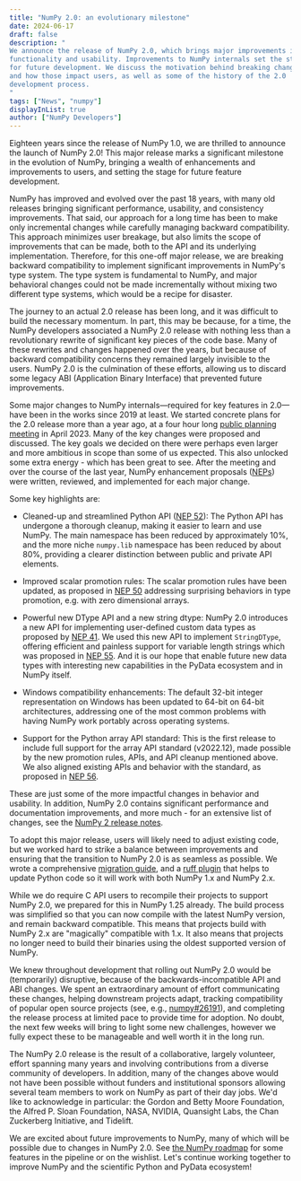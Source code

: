```yaml
---
title: "NumPy 2.0: an evolutionary milestone"
date: 2024-06-17
draft: false
description: "
We announce the release of NumPy 2.0, which brings major improvements in
functionality and usability. Improvements to NumPy internals set the stage
for future development. We discuss the motivation behind breaking changes
and how those impact users, as well as some of the history of the 2.0
development process.
"
tags: ["News", "numpy"]
displayInList: true
author: ["NumPy Developers"]
---
```


Eighteen years since the release of NumPy 1.0, we are thrilled to announce the
launch of NumPy 2.0! This major release marks a significant milestone in the
evolution of NumPy, bringing a wealth of enhancements and improvements to users,
and setting the stage for future feature development.

NumPy has improved and evolved over the past 18 years, with many old releases bringing
significant performance, usability, and consistency improvements.
That said, our approach for a long time has been to make only incremental changes while
carefully managing backward compatibility. This approach minimizes user breakage,
but also limits the scope of improvements that can be made, both to the API and its underlying implementation.
Therefore, for this one-off major release, we are breaking backward
compatibility to implement significant improvements in NumPy's type system. The
type system is fundamental to NumPy, and major behavioral changes could not be
made incrementally without mixing two different
type systems, which would be a recipe for disaster.

The journey to an actual 2.0 release has been long, and it was difficult to
build the necessary momentum. In part, this may be because, for a time, the
NumPy developers associated a NumPy 2.0 release with nothing less than a
revolutionary rewrite of significant key pieces of the code base. Many of these
rewrites and changes happened over the years, but because of backward
compatibility concerns they remained largely invisible to the users. NumPy 2.0
is the culmination of these efforts, allowing us to discard some legacy
ABI (Application Binary Interface) that prevented future improvements.

Some major changes to NumPy internals—required for key features in
2.0—have been in the works since 2019 at least.
We started concrete plans for the 2.0 release more than a year ago, at a four hour
long [public planning meeting](https://github.com/numpy/archive/tree/main/2.0_developer_meeting)
in April 2023. Many of the key changes were proposed and discussed. The key goals
we decided on there were perhaps even larger and more ambitious in scope than
some of us expected. This also unlocked some extra energy - which has been great to see.
After the meeting and over the course of the last year, NumPy enhancement
proposals ([NEPs](https://numpy.org/neps/)) were written,
reviewed, and implemented for each major change.

Some key highlights are:

- Cleaned-up and streamlined Python API ([NEP 52](https://numpy.org/neps/nep-0052-python-api-cleanup.html)):
  The Python API has undergone a thorough cleanup, making it easier to learn
  and use NumPy. The main namespace has been reduced by approximately 10%, and
  the more niche `numpy.lib` namespace has been reduced by about 80%, providing
  a clearer distinction between public and private API elements.

- Improved scalar promotion rules: The scalar promotion rules have been
  updated, as proposed in [NEP 50](https://numpy.org/neps/nep-0050-scalar-promotion.html)
  addressing surprising behaviors in type promotion, e.g. with zero dimensional arrays.

- Powerful new DType API and a new string dtype: NumPy 2.0 introduces a new API
  for implementing user-defined custom data types as proposed by
  [NEP 41](https://numpy.org/neps/nep-0041-improved-dtype-support.html). We used
  this new API to implement `StringDType`, offering efficient and painless
  support for variable length strings which was proposed in
  [NEP 55](https://numpy.org/neps/nep-0055-string_dtype.html). And it is our hope
  that enable future new data types with interesting new capabilities in the
  PyData ecosystem and in NumPy itself.

- Windows compatibility enhancements: The default 32-bit integer representation
  on Windows has been updated to 64-bit on 64-bit architectures, addressing one
  of the most common problems with having NumPy work portably across operating
  systems.

- Support for the Python array API standard: This is the first release to
  include full support for the array API standard (v2022.12), made possible
  by the new promotion rules, APIs, and API cleanup mentioned above.
  We also aligned existing APIs and behavior with the standard,
  as proposed in [NEP 56](https://numpy.org/neps/nep-0056-array-api-main-namespace.html).

These are just some of the more impactful changes in behavior and usability. In addition,
NumPy 2.0 contains significant performance and documentation improvements,
and more much - for an extensive list of changes, see
the [NumPy 2 release notes](https://numpy.org/devdocs/release/2.0.0-notes.html).

To adopt this major release, users will likely need to adjust existing code, but we
worked hard to strike a balance between improvements and ensuring that the
transition to NumPy 2.0 is as seamless as possible. We wrote a comprehensive
[migration guide](https://numpy.org/devdocs/numpy_2_0_migration_guide.html),
and a [ruff plugin](https://numpy.org/devdocs/numpy_2_0_migration_guide.html#ruff-plugin)
that helps to update Python code so it will work with both NumPy 1.x and
NumPy 2.x.

While we do require C API users to recompile their projects to support
NumPy 2.0, we prepared for this in NumPy 1.25 already. The build process was
simplified so that you can now compile with the latest NumPy version,
and remain backward compatible.
This means that projects build with NumPy 2.x are "magically" compatible with
1.x. It also means that projects no longer need to build their binaries using
the oldest supported version of NumPy.

We knew throughout development that rolling out NumPy 2.0
would be (temporarily) disruptive, because of the backwards-incompatible API and
ABI changes. We spent an extraordinary amount of effort communicating these
changes, helping downstream projects adapt, tracking compatibility of popular
open source projects (see, e.g.,
[numpy#26191](https://github.com/numpy/numpy/issues/26191)), and completing the
release process at limited pace to provide time for adoption. No
doubt, the next few weeks will bring to light some new challenges, however we fully expect these
to be manageable and well worth it in the long run.

The NumPy 2.0 release is the result of a collaborative, largely volunteer,
effort spanning many years and involving contributions from a diverse community
of developers. In addition, many of the changes above would not have been
possible without funders and institutional sponsors allowing several team members
to work on NumPy as part of their day jobs. We'd like to acknowledge in particular:
the Gordon and Betty Moore Foundation, the Alfred P. Sloan Foundation,
NASA, NVIDIA, Quansight Labs, the Chan Zuckerberg Initiative, and Tidelift.

We are excited about future improvements to NumPy, many of which will be
possible due to changes in NumPy 2.0. See [the NumPy roadmap](https://numpy.org/neps/roadmap.html)
for some features in the pipeline or on the wishlist. Let's
continue working together to improve NumPy and the scientific Python and PyData
ecosystem!
